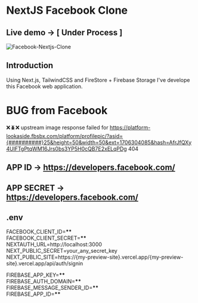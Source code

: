 # NextJS Facebook Clone

## Live demo -> [ Under Process ]

![Facebook-Nextjs-Clone](https://i.ibb.co/z6L1C8P/facebook.png)

## Introduction

Using Next.js, TailwindCSS and FireStore + Firebase Storage I've develope this Facebook web application.

# BUG from Facebook

❌🪲❌ upstream image response failed for https://platform-lookaside.fbsbx.com/platform/profilepic/?asid={##########}25&height=50&width=50&ext=1706304085&hash=AfrJfQXy4UlFTgPtqWM16Jrs0bs3YP5H0cQB7E2xELqPDg 404

## APP ID -> https://developers.facebook.com/

## APP SECRET -> https://developers.facebook.com/

## .env

FACEBOOK_CLIENT_ID=**\*\*** <br />
FACEBOOK_CLIENT_SECRET=**\*\*** <br />
NEXTAUTH_URL=http://localhost:3000 <br />
NEXT_PUBLIC_SECRET=your_any_secret_key <br />
NEXT_PUBLIC_SITE=https://{my-preview-site}.vercel.app/{my-preview-site}.vercel.app/api/auth/signin <br />

FIREBASE_APP_KEY=**\*\*** <br />
FIREBASE_AUTH_DOMAIN=**\*\*** <br />
FIREBASE_MESSAGE_SENDER_ID=**\*\*** <br />
FIREBASE_APP_ID=**\*\*** <br />

